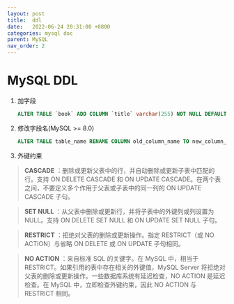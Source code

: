 ```yaml
---
layout: post
title:  ddl
date:   2022-06-24 20:31:00 +0800
categories: mysql doc
parent: MySQL
nav_order: 2
---
```



# MySQL DDL

1. 加字段
	```sql
	ALTER TABLE `book` ADD COLUMN `title` varchar(255) NOT NULL DEFAULT '' COMMENT 'title' AFTER `reader`
	```

2. 修改字段名(MySQL >= 8.0)
	```sql
	ALTER TABLE table_name RENAME COLUMN old_column_name TO new_column_name
	```

3. 外键约束

> **CASCADE** ：删除或更新父表中的行，并自动删除或更新子表中匹配的行。支持 ON DELETE CASCADE 和 ON UPDATE CASCADE。在两个表之间，不要定义多个作用于父表或子表中的同一列的 ON UPDATE CASCADE 子句。

> **SET NULL** ：从父表中删除或更新行，并将子表中的外键列或列设置为NULL。支持 ON DELETE SET NULL 和 ON UPDATE SET NULL 子句。

> **RESTRICT** ：拒绝对父表的删除或更新操作。指定 RESTRICT（或 NO ACTION）与省略 ON DELETE 或 ON UPDATE 子句相同。

> **NO ACTION** ：来自标准 SQL 的关键字。在 MySQL 中，相当于 RESTRICT。如果引用的表中存在相关的外键值，MySQL Server 将拒绝对父表的删除或更新操作。一些数据库系统有延迟检查，NO ACTION 是延迟检查。在 MySQL 中，立即检查外键约束，因此 NO ACTION 与 RESTRICT 相同。


